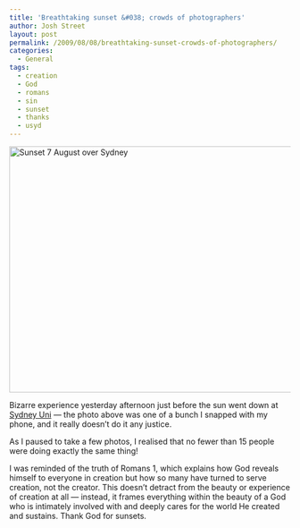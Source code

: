 ```yaml
---
title: 'Breathtaking sunset &#038; crowds of photographers'
author: Josh Street
layout: post
permalink: /2009/08/08/breathtaking-sunset-crowds-of-photographers/
categories:
  - General
tags:
  - creation
  - God
  - romans
  - sin
  - sunset
  - thanks
  - usyd
---
```

<img class="alignnone size-full wp-image-1598" title="Sunset 7 August over Sydney" src="http://josh.st/blog/wp-content//2009/08/sunset-7-august-usyd.jpg" alt="Sunset 7 August over Sydney" width="700" height="440" />

Bizarre experience yesterday afternoon just before the sun went down at [Sydney Uni][1] &#8212; the photo above was one of a bunch I snapped with my phone, and it really doesn&#8217;t do it any justice.

As I paused to take a few photos, I realised that no fewer than 15 people were doing exactly the same thing!

I was reminded of the truth of Romans 1, which explains how God reveals himself to everyone in creation but how so many have turned to serve creation, not the creator. This doesn&#8217;t detract from the beauty or experience of creation at all &#8212; instead, it frames everything within the beauty of a God who is intimately involved with and deeply cares for the world He created and sustains. Thank God for sunsets.

 [1]: http://www.sydney.edu.au